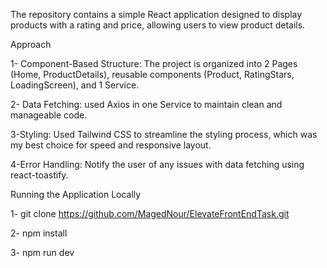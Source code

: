 The repository contains a simple React application designed to display products with a rating and price, allowing users to view product details.


Approach

1- Component-Based Structure: The project is organized into 2 Pages (Home, ProductDetails), reusable components (Product, RatingStars, LoadingScreen), and 1 Service.

2- Data Fetching: used Axios in one Service to maintain clean and manageable code.

3-Styling: Used Tailwind CSS to streamline the styling process, which was my best choice for speed and responsive layout.

4-Error Handling: Notify the user of any issues with data fetching using react-toastify.




Running the Application Locally

1- git clone https://github.com/MagedNour/ElevateFrontEndTask.git

2- npm install

3- npm run dev